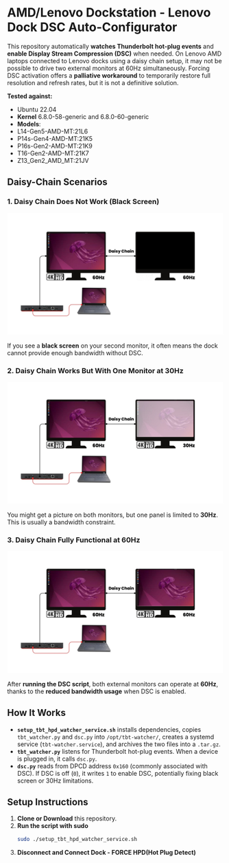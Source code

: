 # AMD/Lenovo Dockstation - Lenovo Dock DSC Auto-Configurator

This repository automatically **watches Thunderbolt hot-plug events** and **enable Display Stream Compression (DSC)** when needed. On Lenovo AMD laptops connected to Lenovo docks using a daisy chain setup, it may not be possible to drive two external monitors at 60Hz simultaneously.
Forcing DSC activation offers a **palliative workaround** to temporarily restore full resolution and refresh rates, but it is not a definitive solution.

**Tested against:**
   - Ubuntu 22.04
   - **Kernel** 6.8.0-58-generic and 6.8.0-60-generic
   - **Models**:
   -    L14-Gen5-AMD-MT:21L6
   -    P14s-Gen4-AMD-MT:21K5
   -    P16s-Gen2-AMD-MT:21K9
   -    T16-Gen2-AMD-MT:21K7
   -    Z13_Gen2_AMD_MT:21JV

## Daisy-Chain Scenarios

### 1. Daisy Chain Does Not Work (Black Screen)
![Black Screen](docs/black-screen.jpg)

If you see a **black screen** on your second monitor, it often means the dock cannot provide enough bandwidth without DSC.

### 2. Daisy Chain Works But With One Monitor at 30Hz
![30Hz Limit](docs/30hz.jpg)

You might get a picture on both monitors, but one panel is limited to **30Hz**. This is usually a bandwidth constraint.

### 3. Daisy Chain Fully Functional at 60Hz
![Both Monitors at 60Hz](docs/60hz.jpg)

After **running the DSC script**, both external monitors can operate at **60Hz**, thanks to the **reduced bandwidth usage** when DSC is enabled.

## How It Works

- **`setup_tbt_hpd_watcher_service.sh`** installs dependencies, copies `tbt_watcher.py` and `dsc.py` into `/opt/tbt-watcher/`, creates a systemd service (`tbt-watcher.service`), and archives the two files into a `.tar.gz`.
- **`tbt_watcher.py`** listens for Thunderbolt hot-plug events. When a device is plugged in, it calls `dsc.py`.
- **`dsc.py`** reads from DPCD address `0x160` (commonly associated with DSC). If DSC is off (`0`), it writes `1` to enable DSC, potentially fixing black screen or 30Hz limitations.

## Setup Instructions

1. **Clone or Download** this repository.
2. **Run the script with sudo**
   ```bash
   sudo ./setup_tbt_hpd_watcher_service.sh
2. **Disconnect and Connect Dock - FORCE HPD(Hot Plug Detect)**
